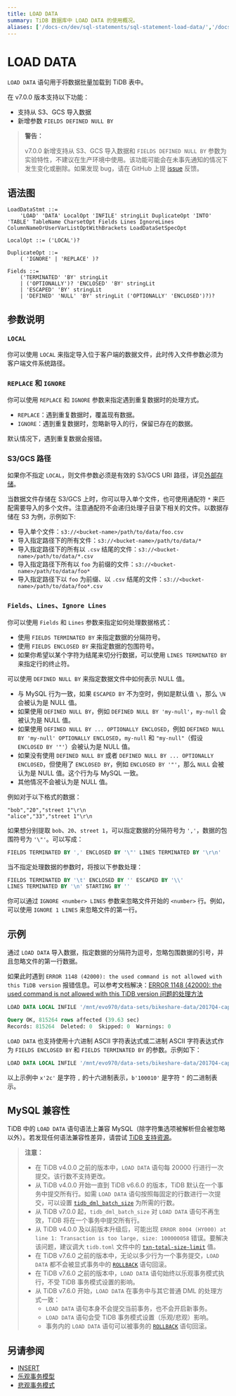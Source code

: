 ```yaml
---
title: LOAD DATA
summary: TiDB 数据库中 LOAD DATA 的使用概况。
aliases: ['/docs-cn/dev/sql-statements/sql-statement-load-data/','/docs-cn/dev/reference/sql/statements/load-data/','/zh/tidb/dev/sql-statement-operate-load-data-job','/zh/tidb/dev/sql-statement-show-load-data']
---
```


# LOAD DATA

`LOAD DATA` 语句用于将数据批量加载到 TiDB 表中。

在 v7.0.0 版本支持以下功能：

- 支持从 S3、GCS 导入数据
- 新增参数 `FIELDS DEFINED NULL BY`

> **警告：**
>
> v7.0.0 新增支持从 S3、GCS 导入数据和 `FIELDS DEFINED NULL BY` 参数为实验特性，不建议在生产环境中使用。该功能可能会在未事先通知的情况下发生变化或删除。如果发现 bug，请在 GitHub 上提 [issue](https://github.com/pingcap/tidb/issues) 反馈。

## 语法图

```ebnf+diagram
LoadDataStmt ::=
    'LOAD' 'DATA' LocalOpt 'INFILE' stringLit DuplicateOpt 'INTO' 'TABLE' TableName CharsetOpt Fields Lines IgnoreLines ColumnNameOrUserVarListOptWithBrackets LoadDataSetSpecOpt

LocalOpt ::= ('LOCAL')?

DuplicateOpt ::=
    ( 'IGNORE' | 'REPLACE' )?

Fields ::=
    ('TERMINATED' 'BY' stringLit
    | ('OPTIONALLY')? 'ENCLOSED' 'BY' stringLit
    | 'ESCAPED' 'BY' stringLit
    | 'DEFINED' 'NULL' 'BY' stringLit ('OPTIONALLY' 'ENCLOSED')?)?
```

## 参数说明

### `LOCAL`

你可以使用 `LOCAL` 来指定导入位于客户端的数据文件，此时传入文件参数必须为客户端文件系统路径。

### `REPLACE` 和 `IGNORE`

你可以使用 `REPLACE` 和 `IGNORE` 参数来指定遇到重复数据时的处理方式。

- `REPLACE`：遇到重复数据时，覆盖现有数据。
- `IGNORE`：遇到重复数据时，忽略新导入的行，保留已存在的数据。

默认情况下，遇到重复数据会报错。

### S3/GCS 路径

如果你不指定 `LOCAL`，则文件参数必须是有效的 S3/GCS URI 路径，详见[外部存储](/br/backup-and-restore-storages.md)。

当数据文件存储在 S3/GCS 上时，你可以导入单个文件，也可使用通配符 `*` 来匹配需要导入的多个文件。注意通配符不会递归处理子目录下相关的文件。以数据存储在 S3 为例，示例如下:

- 导入单个文件：`s3://<bucket-name>/path/to/data/foo.csv`
- 导入指定路径下的所有文件：`s3://<bucket-name>/path/to/data/*`
- 导入指定路径下的所有以 `.csv` 结尾的文件：`s3://<bucket-name>/path/to/data/*.csv`
- 导入指定路径下所有以 `foo` 为前缀的文件：`s3://<bucket-name>/path/to/data/foo*`
- 导入指定路径下以 `foo` 为前缀、以 `.csv` 结尾的文件：`s3://<bucket-name>/path/to/data/foo*.csv`

### `Fields`、`Lines`、`Ignore Lines`

你可以使用 `Fields` 和 `Lines` 参数来指定如何处理数据格式：

- 使用 `FIELDS TERMINATED BY` 来指定数据的分隔符号。
- 使用 `FIELDS ENCLOSED BY` 来指定数据的包围符号。
- 如果你希望以某个字符为结尾来切分行数据，可以使用 `LINES TERMINATED BY` 来指定行的终止符。

可以使用 `DEFINED NULL BY` 来指定数据文件中如何表示 NULL 值。

- 与 MySQL 行为一致，如果 `ESCAPED BY` 不为空时，例如是默认值 `\`，那么 `\N` 会被认为是 NULL 值。
- 如果使用 `DEFINED NULL BY`，例如 `DEFINED NULL BY 'my-null'`，`my-null` 会被认为是 NULL 值。
- 如果使用 `DEFINED NULL BY ... OPTIONALLY ENCLOSED`，例如 `DEFINED NULL BY 'my-null' OPTIONALLY ENCLOSED`，`my-null` 和 `"my-null"`（假设 `ENCLOSED BY '"'`）会被认为是 NULL 值。
- 如果没有使用 `DEFINED NULL BY` 或者 `DEFINED NULL BY ... OPTIONALLY ENCLOSED`，但使用了 `ENCLOSED BY`，例如 `ENCLOSED BY '"'`，那么 `NULL` 会被认为是 NULL 值。这个行为与 MySQL 一致。
- 其他情况不会被认为是 NULL 值。

例如对于以下格式的数据：

```
"bob","20","street 1"\r\n
"alice","33","street 1"\r\n
```

如果想分别提取 `bob`、`20`、`street 1`，可以指定数据的分隔符号为 `','`，数据的包围符号为 `'\"'`。可以写成：

```sql
FIELDS TERMINATED BY ',' ENCLOSED BY '\"' LINES TERMINATED BY '\r\n'
```

当不指定处理数据的参数时，将按以下参数处理：

```sql
FIELDS TERMINATED BY '\t' ENCLOSED BY '' ESCAPED BY '\\'
LINES TERMINATED BY '\n' STARTING BY ''
```

你可以通过 `IGNORE <number> LINES` 参数来忽略文件开始的 `<number>` 行。例如，可以使用 `IGNORE 1 LINES` 来忽略文件的第一行。

## 示例

通过 `LOAD DATA` 导入数据，指定数据的分隔符为逗号，忽略包围数据的引号，并且忽略文件的第一行数据。

如果此时遇到 `ERROR 1148 (42000): the used command is not allowed with this TiDB version` 报错信息。可以参考文档解决：[ERROR 1148 (42000): the used command is not allowed with this TiDB version 问题的处理方法](/error-codes.md#mysql-原生报错汇总)

```sql
LOAD DATA LOCAL INFILE '/mnt/evo970/data-sets/bikeshare-data/2017Q4-capitalbikeshare-tripdata.csv' INTO TABLE trips FIELDS TERMINATED BY ',' ENCLOSED BY '\"' LINES TERMINATED BY '\r\n' IGNORE 1 LINES (duration, start_date, end_date, start_station_number, start_station, end_station_number, end_station, bike_number, member_type);
```

```sql
Query OK, 815264 rows affected (39.63 sec)
Records: 815264  Deleted: 0  Skipped: 0  Warnings: 0
```

`LOAD DATA` 也支持使用十六进制 ASCII 字符表达式或二进制 ASCII 字符表达式作为 `FIELDS ENCLOSED BY` 和 `FIELDS TERMINATED BY` 的参数。示例如下：

```sql
LOAD DATA LOCAL INFILE '/mnt/evo970/data-sets/bikeshare-data/2017Q4-capitalbikeshare-tripdata.csv' INTO TABLE trips FIELDS TERMINATED BY x'2c' ENCLOSED BY b'100010' LINES TERMINATED BY '\r\n' IGNORE 1 LINES (duration, start_date, end_date, start_station_number, start_station, end_station_number, end_station, bike_number, member_type);
```

以上示例中 `x'2c'` 是字符 `,` 的十六进制表示，`b'100010'` 是字符 `"` 的二进制表示。

## MySQL 兼容性

TiDB 中的 `LOAD DATA` 语句语法上兼容 MySQL（除字符集选项被解析但会被忽略以外）。若发现任何语法兼容性差异，请尝试 [TiDB 支持资源](/support.md)。

> **注意：**
>
> - 在 TiDB v4.0.0 之前的版本中，`LOAD DATA` 语句每 20000 行进行一次提交。该行数不支持更改。
> - 从 TiDB v4.0.0 开始一直到 TiDB v6.6.0 的版本，TiDB 默认在一个事务中提交所有行。如需 `LOAD DATA` 语句按照每固定的行数进行一次提交，可以设置 [`tidb_dml_batch_size`](/system-variables.md#tidb_dml_batch_size) 为所需的行数。
> - 从 TiDB v7.0.0 起，`tidb_dml_batch_size` 对 `LOAD DATA` 语句不再生效，TiDB 将在一个事务中提交所有行。
> - 从 TiDB v4.0.0 及以前版本升级后，可能出现 `ERROR 8004 (HY000) at line 1: Transaction is too large, size: 100000058` 错误。要解决该问题，建议调大 `tidb.toml` 文件中的 [`txn-total-size-limit`](/tidb-configuration-file.md#txn-total-size-limit) 值。
> - 在 TiDB v7.6.0 之前的版本中，无论以多少行为一个事务提交，`LOAD DATA` 都不会被显式事务中的 [`ROLLBACK`](/sql-statements/sql-statement-rollback.md) 语句回滚。
> - 在 TiDB v7.6.0 之前的版本中，`LOAD DATA` 语句始终以乐观事务模式执行，不受 TiDB 事务模式设置的影响。
> - 从 TiDB v7.6.0 开始，`LOAD DATA` 在事务中与其它普通 DML 的处理方式一致：
>     - `LOAD DATA` 语句本身不会提交当前事务，也不会开启新事务。
>     - `LOAD DATA` 语句会受 TiDB 事务模式设置（乐观/悲观）影响。
>     - 事务内的 `LOAD DATA` 语句可以被事务的 [`ROLLBACK`](/sql-statements/sql-statement-rollback.md) 语句回滚。

## 另请参阅

* [INSERT](/sql-statements/sql-statement-insert.md)
* [乐观事务模型](/optimistic-transaction.md)
* [悲观事务模式](/pessimistic-transaction.md)
